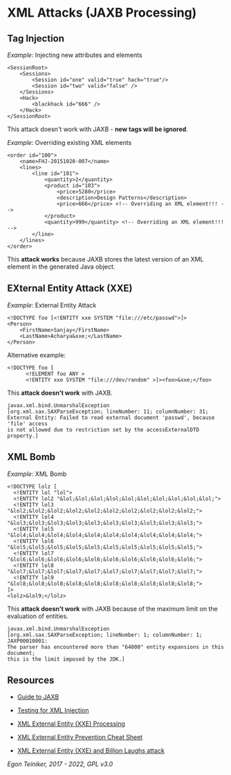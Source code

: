 # XML Attacks (JAXB Processing)

## Tag Injection

_Example_: Injecting new attributes and elements
```
<SessionRoot>
	<Sessions>
		<Session id="one" valid="true" hack="true"/>
		<Session id="two" valid="false" />
	</Sessions>    
	<Hack>
		<blackhack id="666" />
	</Hack>
</SessionRoot>
```

This attack doesn't work with JAXB - **new tags will be ignored**.

_Example_: Overriding existing XML elements
```
<order id="100">
    <name>FHJ-20151020-007</name>
    <lines>
        <line id="101">
            <quantity>2</quantity>
            <product id="103">
                <price>5280</price>
                <description>Design Patterns</description>
                <price>666</price> <!-- Overriding an XML element!!! -->
            </product>
            <quantity>999</quantity> <!-- Overriding an XML element!!! -->
        </line>
    </lines>
</order>
```
This **attack works** because JAXB stores the latest version of an XML element 
in the generated Java object.


## EXternal Entity Attack (XXE)

_Example_: External Entity Attack
```
<!DOCTYPE foo [<!ENTITY xxe SYSTEM "file:///etc/passwd">]>
<Person>
	<FirstName>Sanjay</FirstName>
	<LastName>Acharya&xxe;</LastName>
</Person>
```
Alternative example:
```	
<!DOCTYPE foo [  
	  <!ELEMENT foo ANY >
	  <!ENTITY xxe SYSTEM "file:///dev/random" >]><foo>&xxe;</foo>
```
This **attack doesn't work** with JAXB.
```
javax.xml.bind.UnmarshalException
[org.xml.sax.SAXParseException; lineNumber: 11; columnNumber: 31; 
External Entity: Failed to read external document 'passwd', because 'file' access 
is not allowed due to restriction set by the accessExternalDTD property.]
```

## XML Bomb

_Example_: XML Bomb
```
<!DOCTYPE lolz [
  <!ENTITY lol "lol">
  <!ENTITY lol2 "&lol;&lol;&lol;&lol;&lol;&lol;&lol;&lol;&lol;&lol;">
  <!ENTITY lol3 "&lol2;&lol2;&lol2;&lol2;&lol2;&lol2;&lol2;&lol2;&lol2;&lol2;">
  <!ENTITY lol4 "&lol3;&lol3;&lol3;&lol3;&lol3;&lol3;&lol3;&lol3;&lol3;&lol3;">
  <!ENTITY lol5 "&lol4;&lol4;&lol4;&lol4;&lol4;&lol4;&lol4;&lol4;&lol4;&lol4;">
  <!ENTITY lol6 "&lol5;&lol5;&lol5;&lol5;&lol5;&lol5;&lol5;&lol5;&lol5;&lol5;">
  <!ENTITY lol7 "&lol6;&lol6;&lol6;&lol6;&lol6;&lol6;&lol6;&lol6;&lol6;&lol6;">
  <!ENTITY lol8 "&lol7;&lol7;&lol7;&lol7;&lol7;&lol7;&lol7;&lol7;&lol7;&lol7;">
  <!ENTITY lol9 "&lol8;&lol8;&lol8;&lol8;&lol8;&lol8;&lol8;&lol8;&lol8;&lol8;">
]>
<lolz>&lol9;</lolz>	   	
```

This **attack doesn't work** with JAXB because of the maximum limit on the 
evaluation of entities.
```
javax.xml.bind.UnmarshalException
[org.xml.sax.SAXParseException; lineNumber: 1; columnNumber: 1; JAXP00010001: 
The parser has encountered more than "64000" entity expansions in this document; 
this is the limit imposed by the JDK.]
```


## Resources
* [Guide to JAXB](https://www.baeldung.com/jaxb)

* [Testing for XML Injection](https://owasp.org/www-project-web-security-testing-guide/latest/4-Web_Application_Security_Testing/07-Input_Validation_Testing/07-Testing_for_XML_Injection)

* [XML External Entity (XXE) Processing](https://owasp.org/www-community/vulnerabilities/XML_External_Entity_(XXE)_Processing)

* [XML External Entity Prevention Cheat Sheet](https://cheatsheetseries.owasp.org/cheatsheets/XML_External_Entity_Prevention_Cheat_Sheet.html)

* [XML External Entity (XXE) and Billion Laughs attack](https://www.geeksforgeeks.org/xml-external-entity-xxe-and-billion-laughs-attack/)

*Egon Teiniker, 2017 - 2022, GPL v3.0*